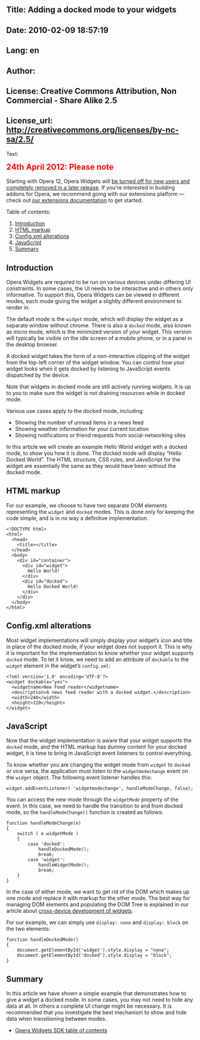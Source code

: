 Title: Adding a docked mode to your widgets
----
Date: 2010-02-09 18:57:19
----
Lang: en
----
Author: 
----
License: Creative Commons Attribution, Non Commercial - Share Alike 2.5
----
License_url: http://creativecommons.org/licenses/by-nc-sa/2.5/
----
Text:

<div class="note">
<h2 style="color:red;font-weight:bold;padding-top:0;margin-top:0;">24th April 2012: Please note</h2>

<p>Starting with Opera 12, Opera Widgets will <a href="http://my.opera.com/ODIN/blog/2012/04/24/end-unite-apps-and-widgets">be turned off for new users and completely removed in a later release</a>. If you&#39;re interested in building addons for Opera, we recommend going with our extensions platform — check out <a href="http://dev.opera.com/addons/extensions/">our extensions documentation</a> to get started.</p>
</div>


<p>Table of contents:</p>

<ol>
<li><a href="#intro">Introduction</a></li>
<li><a href="#markup">HTML markup</a></li>
<li><a href="#config">Config.xml alterations</a></li>
<li><a href="#js">JavaScript</a></li>
<li><a href="#summary">Summary</a></li>
</ol>

<h2 id="intro">Introduction</h2>

<p>Opera Widgets are required to be run on various devices under differing UI constraints. In some cases, the UI needs to be interactive and in others only informative. To support this, Opera Widgets can be viewed in different modes, each mode giving the widget a slightly different environment to render in.</p>

<p>The default mode is the <code>widget</code> mode, which will display the widget as a separate window without chrome. There is also a <code>docked</code> mode, also known as micro mode, which is the minimized version of your widget. This version will typically be visible on the idle screen of a mobile phone, or in a panel in the desktop browser.</p>

<p>A docked widget takes the form of a non-interactive clipping of the widget from the top-left corner of the widget window. You can control how your widget looks when it gets docked by listening to JavaScript events dispatched by the device.</p>

<p class="note">Note that widgets in docked mode are still actively running widgets. It is up to you to make sure the widget is not draining resources while in docked mode.</p>

<p>Various use cases apply to the docked mode, including:</p>

<ul>
<li>Showing the number of unread items in a news feed</li>
<li>Showing weather information for your current location</li>
<li>Showing notifications or friend requests from social-networking sites</li>
</ul>

<p>In this article we will create an example Hello World widget with a docked mode, to show you how it is done. The docked mode will display “Hello Docked World”. The HTML structure, CSS rules, and JavaScript for the widget are essentially the same as they would have been without the docked mode.</p>

<h2 id="markup">HTML markup</h2>

<p>For our example, we choose to have two separate DOM elements representing the <code>widget</code> and <code>docked</code> modes. This is done only for keeping the code simple, and is in no way a definitive implementation.</p>

<pre>
<code>&lt;!DOCTYPE html&gt;
&lt;html&gt;
  &lt;head&gt;
    &lt;title&gt;&lt;/title&gt;
  &lt;/head&gt;
  &lt;body&gt;
    &lt;div id=&quot;container&quot;&gt;
      &lt;div id=&quot;widget&quot;&gt;
        Hello World!
      &lt;/div&gt;
      &lt;div id=&quot;docked&quot;&gt;
        Hello Docked World!
      &lt;/div&gt;
    &lt;/div&gt;
  &lt;/body&gt;
&lt;/html&gt;</code>
</pre>

<h2 id="config">Config.xml alterations</h2>

<p>Most widget implementations will simply display your widget’s icon and title in place of the docked mode, if your widget does not support it. This is why it is important for the implementation to know whether your widget supports <code>docked</code> mode. To let it know, we need to add an attribute of <code>dockable</code> to the <code>widget</code> element in the widget’s <code>config.xml</code>:</p>

<pre>
<code>&lt;?xml version=&#39;1.0&#39; encoding=&#39;UTF-8&#39;?&gt;
&lt;widget dockable=&quot;yes&quot;&gt;
  &lt;widgetname&gt;New Feed reader&lt;/widgetname&gt;
  &lt;description&gt;A news feed reader with a docked widget.&lt;/description&gt;
  &lt;width&gt;240&lt;/width&gt;
  &lt;height&gt;320&lt;/height&gt;
&lt;/widget&gt;</code>
</pre>

<h2 id="js">JavaScript</h2>

<p>Now that the widget implementation is aware that your widget supports the <code>docked</code> mode, and the HTML markup has dummy content for your docked widget, it is time to bring in JavaScript event listeners to control everything.</p>

<p>To know whether you are changing the widget mode from <code>widget</code> to <code>docked</code> or vice versa, the application must listen to the <code>widgetmodechange</code> event on the <code>widget</code> object. The following event listener handles this:</p>

<pre>
<code>widget.addEventListener( &#39;widgetmodechange&#39;, handleModeChange, false);</code>
</pre>

<p>You can access the new mode through the <code>widgetMode</code> property of the event. In this case, we need to handle the transition to and from docked mode, so the <code>handleModeChange()</code> function is created as follows:</p>

<pre>
<code>function handleModeChange(e)
{
    switch ( e.widgetMode )
    {
        case &#39;docked&#39;:
            handleDockedMode();
            break;
        case &#39;widget&#39;:
            handleWidgetMode();
            break;
    }
}</code>
</pre>

<p>In the case of either mode, we want to get rid of the DOM which makes up one mode and replace it with markup for the other mode. The best way for managing DOM elements and populating the DOM Tree is explained in our article about <a href="/articles/view/cross-device-development-techniques-for/"> cross-device development of widgets</a>.</p>

<p>For our example, we can simply use <code>display: none</code> and <code>display: block</code> on the two elements:</p>

<pre>
<code>function handleDockedMode()
{
    document.getElementById(&#39;widget&#39;).style.display = &quot;none&quot;;
    document.getElementById(&#39;docked&#39;).style.display = &quot;block&quot;;
}</code>
</pre>

<h2 id="summary">Summary</h2>

<p>In this article we have shown a simple example that demonstrates how to give a widget a docked mode. In some cases, you may not need to hide any data at all. In others a complete UI change might be necessary. It is recommended that you investigate the best mechanism to show and hide data when transitioning between modes.</p>

<ul class="seriesNav">
<li><a href="http://dev.opera.com/articles/view/opera-widgets-sdk/" rel="index">Opera Widgets SDK table of contents</a></li>
</ul>  
